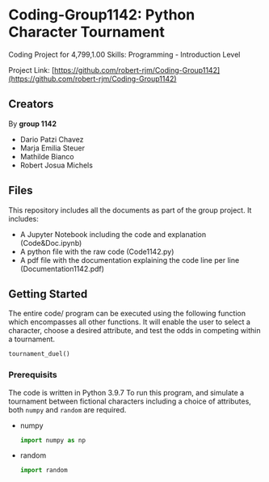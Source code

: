 # Coding-Group1142: Python Character Tournament
Coding Project for 4,799,1.00 Skills: Programming - Introduction Level

Project Link: [https://github.com/robert-rjm/Coding-Group1142](https://github.com/robert-rjm/Coding-Group1142)

## Creators
By **group 1142**
- Dario Patzi Chavez
- Marja Emilia Steuer
- Mathilde Bianco
- Robert Josua Michels

## Files
This repository includes all the documents as part of the group project.
It includes:
- A Jupyter Notebook including the code and explanation (Code&Doc.ipynb)
- A python file with the raw code (Code1142.py)
- A pdf file with the documentation explaining the code line per line (Documentation1142.pdf)

## Getting Started
The entire code/ program can be executed using the following function which encompasses all other functions.
It will enable the user to select a character, choose a desired attribute, and test the odds in competing within a tournament. 
  ```python
  tournament_duel()
  ```

### Prerequisits
The code is written in Python 3.9.7
To run this program, and simulate a tournament between fictional characters including a choice of attributes, both `numpy` and `random` are required.

- numpy
  ```python
  import numpy as np
  ```
- random
  ```python
  import random
  ```
